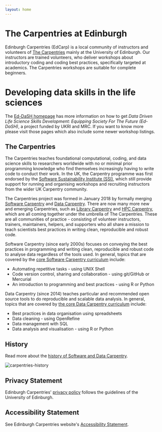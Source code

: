 ```yaml
---
layout: home
---
```


# The Carpentries at Edinburgh
Edinburgh Carpentries (EdCarp) is a local community of instructors and volunteers of [The Carpentries](https://carpentries.org/) mainly at the University of Edinburgh. Our instructors are trained volunteers, who deliver workshops about introductory coding and coding best practices, specifically targeted at academics. The Carpentries workshops are suitable for complete beginners.

# Developing data skills in the life sciences

The [Ed-DaSH homepage](https://edcarp.github.io/Ed-DaSH/index.html) has more information on how to get *Data Driven Life Science Skills Development: Equipping Society For The Future (Ed-DaSH)*, a project funded by UKRI and MRC.
If you want to know more please visit those pages which also include some newer workshop listings.

## The Carpentries
The Carpentries teaches foundational computational, coding, and data science skills to researchers worldwide with no or minimal prior
programming knowledge who find themselves increasingly having to write code to conduct their work. In the UK, the Carpentry programme was first endorsed by the
[Software Sustainability Institute (SSI)](https://software.ac.uk/), which still provide support for running and organising workshops and recruiting instructors
from the wider UK Carpentry community.

The Carpentries project was formed in January 2018 by formally merging [Software Carpentry](https://software-carpentry.org/) and [Data Carpentry](http://www.datacarpentry.org/).
There are now many more new and emerging Carpentries, such as [Library Carpentry](https://librarycarpentry.github.io/) and [HPC Carpentry](https://hpc-carpentry.github.io/),
which are all coming together under the umbrella of The Carpentries. These are all communities of practice - consisting of volunteer instructors, trainers, maintainers, helpers,
and supporters who all share a mission to teach scientists best practices in writing clean, reproducible and robust code.

Software Carpentry (since early 2000s) focuses on conveying the best practices in programming and writing clean, reproducible and robust code to analyse data regardless of the tools used. In general, topics that are covered by the [core Software Carpentry curriculum](https://software-carpentry.org/lessons/) include:

- Automating repetitive tasks - using UNIX Shell
- Code version control, sharing and collaboration - using git/GitHub or Mercurial
- An introduction to programming and best practices - using R or Python

Data Carpentry (since 2014) teaches particular and recommended open source tools to do reproducible and scalable data analysis. In general, topics that are covered by [the core Data Carpentry curriculum](http://www.datacarpentry.org/lessons/) include:

- Best practices in data organisation using spreadsheets
- Data cleaning - using OpenRefine
- Data management with SQL
- Data analysis and visualisation - using R or Python

## History
Read more about the [history of Software and Data Carpentry](https://software-carpentry.org/scf/history/).

![carpentries-history](https://software-carpentry.org/files/2017/SWCDChistory.png "A brief history of Software and Data Carpentry")

## Privacy Statement
Edinburgh Carpentries' [privacy policy](https://github.com/edcarp/edcarp.github.io/blob/master/PrivacyStatement.md) follows the guidelines of the University of Edinburgh.


## Accessibility Statement
See Edinburgh Carpentries website's [Accessibility Statement](https://github.com/edcarp/edcarp.github.io/blob/master/AccessibilityStatementEdCarp.md).


